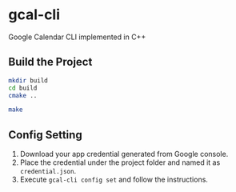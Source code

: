 # gcal-cli

Google Calendar CLI implemented in C++

## Build the Project

```sh
mkdir build
cd build
cmake ..

make
```

## Config Setting

1. Download your app credential generated from Google console.
2. Place the credential under the project folder and named it as `credential.json`.
3. Execute `gcal-cli config set` and follow the instructions.

